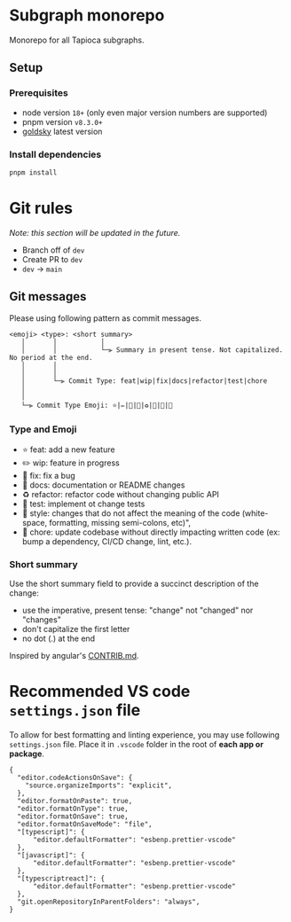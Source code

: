 # Subgraph monorepo

Monorepo for all Tapioca subgraphs.

## **Setup**

### Prerequisites
- node version `18+` (only even major version numbers are supported)
- pnpm version `v8.3.0+`
- [goldsky](https://docs.goldsky.com/introduction) latest version

### Install dependencies
```bash
pnpm install
```

# **Git rules**

_Note: this section will be updated in the future._

- Branch off of `dev`
- Create PR to `dev`
- `dev` -> `main`

## Git messages

Please using following pattern as commit messages.

```
<emoji> <type>: <short summary>
   │       │           │
   │       │           └─⫸ Summary in present tense. Not capitalized. No period at the end.
   │       │
   │       │
   │       └─⫸ Commit Type: feat|wip|fix|docs|refactor|test|chore
   │
   │
   └─⫸ Commit Type Emoji: ⭐|✏️|🔧|📕|♻️|🧪|🎨|💾
```

### Type and Emoji

- ⭐ feat: add a new feature
- ✏️ wip: feature in progress
- 🔧 fix: fix a bug
- 📕 docs: documentation or README changes
- ♻️ refactor: refactor code without changing public API
- 🧪 test: implement ot change tests
- 🎨 style: changes that do not affect the meaning of the code (white-space, formatting, missing semi-colons, etc)",
- 💾 chore: update codebase without directly impacting written code (ex: bump a dependency, CI/CD change, lint, etc.).

### Short summary

Use the short summary field to provide a succinct description of the change:

- use the imperative, present tense: "change" not "changed" nor "changes"
- don't capitalize the first letter
- no dot (.) at the end

Inspired by angular's [CONTRIB.md](https://github.com/angular/angular/blob/main/CONTRIBUTING.md#commit).

# **Recommended VS code `settings.json` file**
To allow for best formatting and linting experience, you may use following `settings.json` file. Place it in `.vscode` folder in the root of **each app or package**.
```
{
  "editor.codeActionsOnSave": {
    "source.organizeImports": "explicit",
  },
  "editor.formatOnPaste": true,
  "editor.formatOnType": true,
  "editor.formatOnSave": true,
  "editor.formatOnSaveMode": "file",
  "[typescript]": {
      "editor.defaultFormatter": "esbenp.prettier-vscode"
  },
  "[javascript]": {
      "editor.defaultFormatter": "esbenp.prettier-vscode"
  },
  "[typescriptreact]": {
      "editor.defaultFormatter": "esbenp.prettier-vscode"
  },
  "git.openRepositoryInParentFolders": "always",
}
```